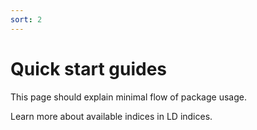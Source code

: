 ```yaml
---
sort: 2
---
```


# Quick start guides
This page should explain minimal flow of package usage. 



Learn more about available indices in LD indices.
